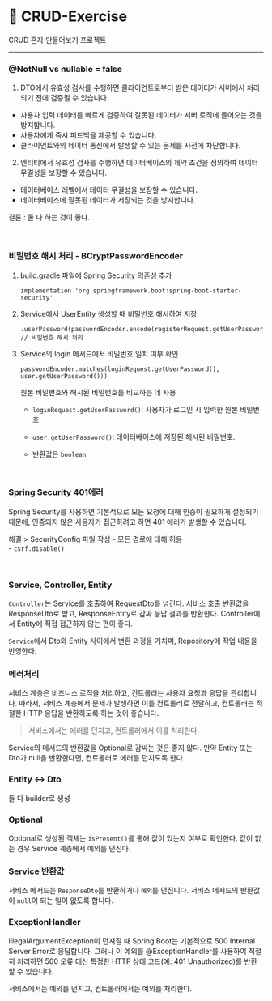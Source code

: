 # 🍏 CRUD-Exercise
CRUD 혼자 만들어보기 프로젝트


- - -

### @NotNull vs nullable = false

1. DTO에서 유효성 검사를 수행하면 클라이언트로부터 받은 데이터가 서버에서 처리되기 전에 검증될 수 있습니다.


- 사용자 입력 데이터를 빠르게 검증하여 잘못된 데이터가 서버 로직에 들어오는 것을 방지합니다.
- 사용자에게 즉시 피드백을 제공할 수 있습니다.
- 클라이언트와의 데이터 통신에서 발생할 수 있는 문제를 사전에 차단합니다.

2. 엔티티에서 유효성 검사를 수행하면 데이터베이스의 제약 조건을 정의하여 데이터 무결성을 보장할 수 있습니다.
 
- 데이터베이스 레벨에서 데이터 무결성을 보장할 수 있습니다.
- 데이터베이스에 잘못된 데이터가 저장되는 것을 방지합니다.

결론 : 둘 다 하는 것이 좋다. 


<br>





### 비밀번호 해시 처리 - BCryptPasswordEncoder


1. build.gradle 파일에 Spring Security 의존성 추가
   ```	
   implementation 'org.springframework.boot:spring-boot-starter-security'
    ```
2. Service에서 UserEntity 생성할 때 비밀번호 해시하여 저장

    ```
    .userPassword(passwordEncoder.encode(registerRequest.getUserPassword())) // 비밀번호 해시 처리
    ```

3. Service의 login 메서드에서 비밀번호 일치 여부 확인

    ```
   passwordEncoder.matches(loginRequest.getUserPassword(), user.getUserPassword()))
    ```
    원본 비밀번호와 해시된 비밀번호를 비교하는 데 사용

    - `loginRequest.getUserPassword()`: 사용자가 로그인 시 입력한 원본 비밀번호.
    - `user.getUserPassword()`: 데이터베이스에 저장된 해시된 비밀번호.

    - 반환값은 `boolean`




<br>

### Spring Security 401에러

Spring Security를 사용하면 기본적으로 모든 요청에 대해 인증이 필요하게 설정되기 때문에, 인증되지 않은 사용자가 접근하려고 하면 401 에러가 발생할 수 있습니다.

해결 > SecurityConfig 파일 작성
    - 모든 경로에 대해 허용 <br>
    - `csrf.disable()`

<br>


### Service, Controller, Entity



`Controller`는 Service를 호출하여 RequestDto를 넘긴다. 서비스 호출 반환값을 ResponseDto로 받고, ResponseEntity로 감싸 응답 결과를 반환한다. 
Controller에서 Entity에 직접 접근하지 않는 편이 좋다.
<br>

`Service`에서 Dto와 Entity 사이에서 변환 과정을 거치며, Repository에 작업 내용을 반영한다.

### 에러처리

서비스 계층은 비즈니스 로직을 처리하고, 컨트롤러는 사용자 요청과 응답을 관리합니다. 따라서, 서비스 계층에서 문제가 발생하면 이를 컨트롤러로 전달하고, 컨트롤러는 적절한 HTTP 응답을 반환하도록 하는 것이 좋습니다.

> 서비스에서는 에러를 던지고, 컨트롤러에서 이를 처리한다.

Service의 메서드의 반환값을 Optional로 감싸는 것은 좋지 않다. 만약 Entity 또는 Dto가 null을 반환한다면, 컨트롤러로 에러를 던지도록 한다.

### Entity <-> Dto

둘 다 builder로 생성


### Optional

Optional로 생성된 객체는 `isPresent()`를 통해 값이 있는지 여부로 확인한다. 
값이 없는 경우 Service 계층에서 예외를 던진다. 


### Service 반환값

서비스 메서드는 `ResponseDto`를 반환하거나 `예외`를 던집니다. 서비스 메서드의 반환값이 `null`이 되는 일이 없도록 합니다.


### ExceptionHandler

IllegalArgumentException이 던져질 때 Spring Boot는 기본적으로 500 Internal Server Error로 응답합니다. 그러나 이 예외를 @ExceptionHandler를 사용하여 적절히 처리하면 500 오류 대신 특정한 HTTP 상태 코드(예: 401 Unauthorized)를 반환할 수 있습니다.

서비스에서는 예외를 던지고, 컨트롤러에서는 예외를 처리한다. 
